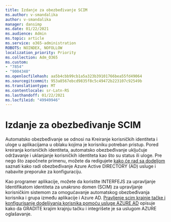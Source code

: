 ```yaml
---
title: Izdanje za obezbeđivanje SCIM
ms.author: v-smandalika
author: v-smandalika
manager: dansimp
ms.date: 01/22/2021
ms.audience: Admin
ms.topic: article
ms.service: o365-administration
ROBOTS: NOINDEX, NOFOLLOW
localization_priority: Priority
ms.collection: Adm_O365
ms.custom:
- "7854"
- "9004348"
ms.openlocfilehash: aa5b4cbb99cb1a5a323b39101766bea55fd49064
ms.sourcegitcommit: 953a8567ebcd9835f8c5c49472b223107c92549b
ms.translationtype: MT
ms.contentlocale: sr-Latn-RS
ms.lasthandoff: 01/22/2021
ms.locfileid: "49949946"
---
```

# <a name="scim-provisioning-issue"></a>Izdanje za obezbeđivanje SCIM

Automatsko obezbeđivanje se odnosi na Kreiranje korisničkih identiteta i uloge u aplikacijama u oblaku kojima je korisniku potreban pristup. Pored kreiranja korisničkih identiteta, automatsko obezbeđivanje uključuje održavanje i uklanjanje korisničkih identiteta kao što su status ili uloge. Pre nego što započnete primenu, možete da redigujete [kako će rad sa dodeljom](https://docs.microsoft.com/azure/active-directory/app-provisioning/how-provisioning-works) saznati kako radi obezbeđivanje Azure Active DIRECTORY (AD) usluge i nabavite preporuke za konfiguraciju.

Kao programer aplikacije, možete da koristite INTERFEJS za upravljanje Identifikatom identiteta za unakrsno domen (SCIM) za upravljanje korisničkim sistemom za omogućavanje automatskog obezbeđivanja korisnika i grupa između aplikacije i Azure AD. [Pravljenje scim krajnje tačke i konfigurisanje dodeljivanja korisnika pomoću usluge AZURE AD](https://docs.microsoft.com/azure/active-directory/app-provisioning/use-scim-to-provision-users-and-groups) opisuje kako da GRADITE krajim krajnju tačku i integrišete je sa uslugom AZURE oglašavanje.



